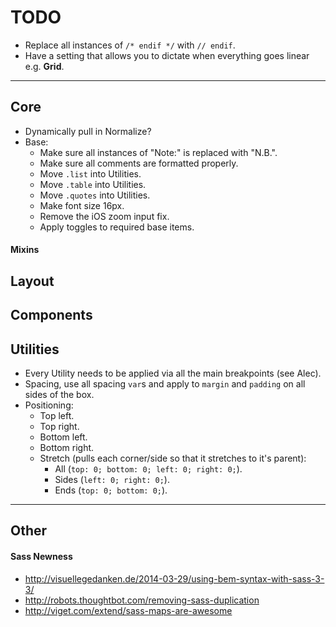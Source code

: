 # TODO

- Replace all instances of `/* endif */` with `// endif`.
- Have a setting that allows you to dictate when everything goes linear e.g. **Grid**.


---


## Core

- Dynamically pull in Normalize?
- Base:
  - Make sure all instances of "Note:" is replaced with "N.B.".
  - Make sure all comments are formatted properly.
  - Move `.list` into Utilities.
  - Move `.table` into Utilities.
  - Move `.quotes` into Utilities.
  - Make font size 16px.
  - Remove the iOS zoom input fix.
  - Apply toggles to required base items.

#### Mixins

## Layout

## Components

## Utilities

- Every Utility needs to be applied via all the main breakpoints (see Alec).
- Spacing, use all spacing `var`s and apply to `margin` and `padding` on all sides of the box.
- Positioning:
  - Top left.
  - Top right.
  - Bottom left.
  - Bottom right.
  - Stretch (pulls each corner/side so that it stretches to it's parent):
    - All (`top: 0; bottom: 0; left: 0; right: 0;`).
    - Sides (`left: 0; right: 0;`).
    - Ends (`top: 0; bottom: 0;`).


---


## Other

#### Sass Newness

- <http://visuellegedanken.de/2014-03-29/using-bem-syntax-with-sass-3-3/>
- <http://robots.thoughtbot.com/removing-sass-duplication>
- <http://viget.com/extend/sass-maps-are-awesome>